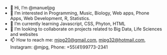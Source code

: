 - 👋 Hi, I’m @manueljpg
- 👀 I’m interested in Programming, Music, Biology, Web apps, Phone Apps, Web Development, R, Statistics. 
- 🌱 I’m currently learning Javascript, CSS, Phyton, HTML
- 💞️ I’m looking to collaborate on projects related to Big Data, Life Sciences and websites
- 📫 How to reach me: mjpg20@gmail.com, mjpg32@hotmail.com, Instagram: @mjpg, Phone: +55(41)99773-2341

<!---
manueljpg/manueljpg is a ✨ special ✨ repository because its `README.md` (this file) appears on your GitHub profile.
You can click the Preview link to take a look at your changes.
--->
